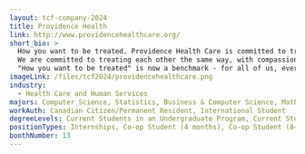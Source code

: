 ```yaml
---
layout: tcf-company-2024
title: Providence Health
link: http://www.providencehealthcare.org/
short_bio: >
  How you want to be treated. Providence Health Care is committed to treating those we serve with compassion and respect.
  We are committed to treating each other the same way, with compassion and respect. While it started with very humble roots, the Providence of today has grown; now there are almost 9,000 people working at our 17 sites. We have 8,000 staff, 1,500 medical staff/physicians, 200 researchers, 1,600 volunteers.
  "How you want to be treated" is now a benchmark - for all of us, every day.
imageLink: /files/tcf2024/providencehealthcare.png
industry:
  - Health Care and Human Services
majors: Computer Science, Statistics, Business & Computer Science, Mathematics, Cognitive Science, Neuroscience, Physics, Data Science, Computer Engineering, Electrical Engineering, Engineering Physics, Mechanical Engineering, Biomedical Engineering, Other Engineering
workAuth: Canadian Citizen/Permanent Resident, International Student
degreeLevels: Current Students in an Undergraduate Program, Current Students in a Masters Program, Current Students in a Phd Program, Graduated with an Undergraduate Degree, Graduated with a Graduate Degree (Masters or Phd)
positionTypes: Internships, Co-op Student (4 months), Co-op Student (8+ months), Recent Graduate, Part-time, Full-time, Temporary (Less than 4 months)
boothNumber: 13
---
```

